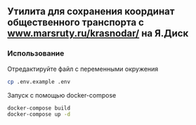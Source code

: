 ## Утилита для сохранения координат общественного транспорта с www.marsruty.ru/krasnodar/ на Я.Диск

### Использование

Отредактируйте файл с переменными окружения


```bash
cp .env.example .env
```


Запуск с помощью docker-compose


```bash
docker-compose build
docker-compose up -d
```
